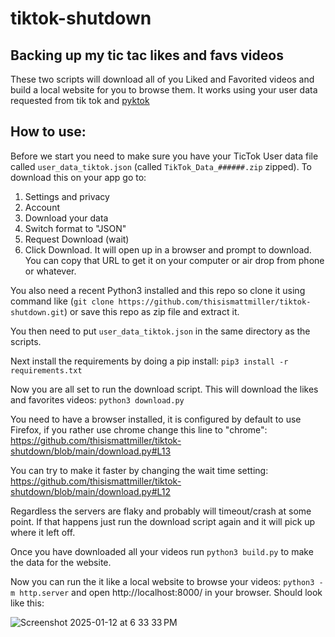 # tiktok-shutdown
Backing up my tic tac likes and favs videos
----

These two scripts will download all of you Liked and Favorited videos and build a local website for you to browse them. It works using your user data requested from tik tok and [pyktok](https://github.com/dfreelon/pyktok)


## How to use:

Before we start you need to make sure you have your TicTok User data file called `user_data_tiktok.json` (called `TikTok_Data_######.zip` zipped). To download this on your app go to:
1. Settings and privacy
2. Account
3. Download your data
4. Switch format to "JSON"
5. Request Download (wait)
6. Click Download. It will open up in a browser and prompt to download. You can copy that URL to get it on your computer or air drop from phone or whatever.

You also need a recent Python3 installed and this repo so clone it using command like (`git clone https://github.com/thisismattmiller/tiktok-shutdown.git`) or save this repo as zip file and extract it.

You then need to put `user_data_tiktok.json` in the same directory as the scripts.

Next install the requirements by doing a pip install: `pip3 install -r requirements.txt`

Now you are all set to run the download script. This will download the likes and favorites videos: `python3 download.py`

You need to have a browser installed, it is configured by default to use Firefox, if you rather use chrome change this line to "chrome": https://github.com/thisismattmiller/tiktok-shutdown/blob/main/download.py#L13

You can try to make it faster by changing the wait time setting: https://github.com/thisismattmiller/tiktok-shutdown/blob/main/download.py#L12

Regardless the servers are flaky and probably will timeout/crash at some point. If that happens just run the download script again and it will pick up where it left off.

Once you have downloaded all your videos run `python3 build.py` to make the data for the website. 

Now you can run the it like a local website to browse your videos: `python3 -m http.server` and open http://localhost:8000/ in your browser. Should look like this:


![Screenshot 2025-01-12 at 6 33 33 PM](https://github.com/user-attachments/assets/adb3b6d8-fca6-4c4b-b228-8cf3c60d0120)






